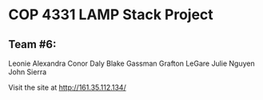 # COP 4331 LAMP Stack Project
## Team #6:
Leonie Alexandra
Conor Daly
Blake Gassman
Grafton LeGare
Julie Nguyen
John Sierra


Visit the site at http://161.35.112.134/
